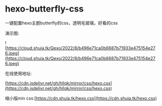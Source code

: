 # hexo-butterfly-css

一键配置hexo主题butterfly的css，透明毛玻璃，好看的css

演示图:

![https://cloud.shuia.tk/Qexo/2022/8/b496e71ca0b6687b71933e475154e276.jpeg](https://cloud.shuia.tk/Qexo/2022/8/b496e71ca0b6687b71933e475154e276.jpeg)

在线使用地址:

[https://cdn.jsdelivr.net/gh/hllqk/mirror/css/hexo.css](https://cdn.jsdelivr.net/gh/hllqk/mirror/css/hexo.css)

缩小版min css:[https://cdn.shuia.tk/hexo.css](https://cdn.shuia.tk/hexo.css)